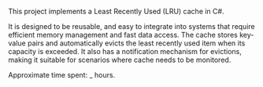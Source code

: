 This project implements a Least Recently Used (LRU) cache in C#. 

It is designed to be reusable, and easy to integrate into systems that require efficient memory management and fast data access.
The cache stores key-value pairs and automatically evicts the least recently used item when its capacity is exceeded. 
It also has a notification mechanism for evictions, making it suitable for scenarios where cache needs to be monitored.

Approximate time spent: _ hours.
